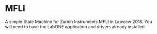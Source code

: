 # MFLI

A simple State Machine for Zurich Instruments MFLI in Labview 2018.
You will need to have the LabONE application and drivers already installed.
